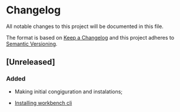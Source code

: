 # Changelog

All notable changes to this project will be documented in this file.

The format is based on [Keep a Changelog](http://keepachangelog.com/en/1.0.0/)
and this project adheres to [Semantic Versioning](http://semver.org/spec/v2.0.0.html).

## [Unreleased]

### Added

- Making initial congiguration and instalations;

- [Installing workbench cli](https://www.youtube.com/watch?v=OUZIaoCSJas)
